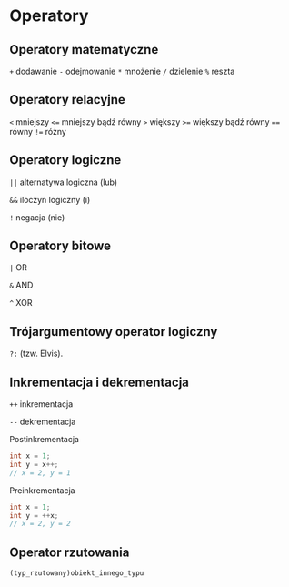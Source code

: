 Operatory
=========

Operatory matematyczne
----------------------

``+`` dodawanie
``-`` odejmowanie
``*`` mnożenie
``/`` dzielenie
``%`` reszta

Operatory relacyjne
-------------------

``<`` mniejszy
``<=`` mniejszy bądź równy
``>`` większy
``>=`` większy bądź równy
``==`` równy
``!=`` różny

Operatory logiczne
------------------

``||`` alternatywa logiczna (lub)

``&&`` iloczyn logiczny (i)

``!`` negacja (nie)

Operatory bitowe
----------------

``|`` OR

``&`` AND

``^`` XOR

Trójargumentowy operator logiczny
---------------------------------

``?:`` (tzw. Elvis).

Inkrementacja i dekrementacja
-----------------------------

``++`` inkrementacja

``--`` dekrementacja

Postinkrementacja

```java
int x = 1;
int y = x++;
// x = 2, y = 1
```

Preinkrementacja

```java
int x = 1;
int y = ++x;
// x = 2, y = 2
```

Operator rzutowania
-------------------

```
(typ_rzutowany)obiekt_innego_typu
```
